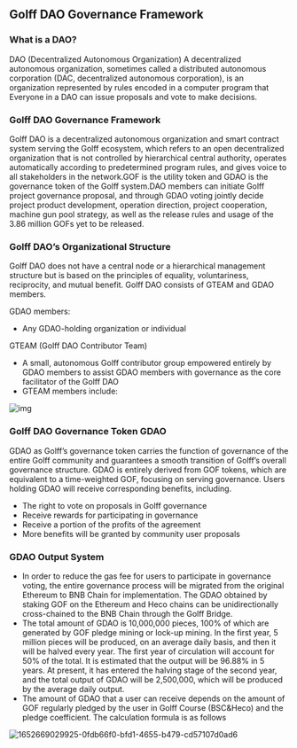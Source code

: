 ## Golff DAO Governance Framework

### What is a DAO?

DAO (Decentralized Autonomous Organization) A decentralized autonomous organization, sometimes called a distributed autonomous corporation (DAC, decentralized autonomous corporation), is an organization represented by rules encoded in a computer program that Everyone in a DAO can issue proposals and vote to make decisions.

### Golff DAO Governance Framework

Golff DAO is a decentralized autonomous organization and smart contract system serving the Golff ecosystem, which refers to an open decentralized organization that is not controlled by hierarchical central authority, operates automatically according to predetermined program rules, and gives voice to all stakeholders in the network.GOF is the utility token and GDAO is the governance token of the Golff system.DAO members can initiate Golff project governance proposal, and through GDAO voting jointly decide project product development, operation direction, project cooperation, machine gun pool strategy, as well as the release rules and usage of the 3.86 million GOFs yet to be released.

### Golff DAO’s Organizational Structure

Golff DAO does not have a central node or a hierarchical management structure but is based on the principles of equality, voluntariness, reciprocity, and mutual benefit. Golff DAO consists of GTEAM and GDAO members.

GDAO members:

- Any GDAO-holding organization or individual

GTEAM (Golff DAO Contributor Team)

- A small, autonomous Golff contributor group empowered entirely by GDAO members to assist GDAO members with governance as the core facilitator of the Golff DAO
- GTEAM members include:

![img](https://miro.medium.com/max/1400/1*PHtSwwzmQxU6sDdwY631YA.png)

### Golff DAO Governance Token GDAO

GDAO as Golff’s governance token carries the function of governance of the entire Golff community and guarantees a smooth transition of Golff’s overall governance structure. GDAO is entirely derived from GOF tokens, which are equivalent to a time-weighted GOF, focusing on serving governance. Users holding GDAO will receive corresponding benefits, including.

- The right to vote on proposals in Golff governance
- Receive rewards for participating in governance
- Receive a portion of the profits of the agreement
- More benefits will be granted by community user proposals

### GDAO Output System

- In order to reduce the gas fee for users to participate in governance voting, the entire governance process will be migrated from the original Ethereum to BNB Chain for implementation. The GDAO obtained by staking GOF on the Ethereum and Heco chains can be unidirectionally cross-chained to the BNB Chain through the Golff Bridge.
- The total amount of GDAO is 10,000,000 pieces, 100% of which are generated by GOF pledge mining or lock-up mining. In the first year, 5 million pieces will be produced, on an average daily basis, and then it will be halved every year. The first year of circulation will account for 50% of the total. It is estimated that the output will be 96.88% in 5 years. At present, it has entered the halving stage of the second year, and the total output of GDAO will be 2,500,000, which will be produced by the average daily output.
- The amount of GDAO that a user can receive depends on the amount of GOF regularly pledged by the user in Golff Course (BSC&Heco) and the pledge coefficient. The calculation formula is as follows

![1652669029925-0fdb66f0-bfd1-4655-b479-cd57107d0ad6](https://user-images.githubusercontent.com/82799558/168511453-ecfaa5c6-3cf4-451b-ab73-b2b693c69dc6.png)
